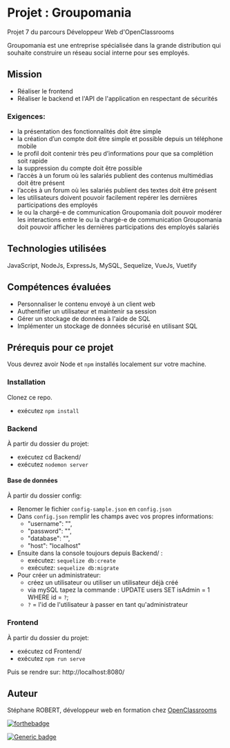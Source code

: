 # Projet : Groupomania

Projet 7 du parcours Développeur Web d'OpenClassrooms

Groupomania est une entreprise spécialisée dans la grande distribution qui souhaite construire un réseau social interne pour ses employés.

## Mission

- Réaliser le frontend 
- Réaliser le backend et l'API de l'application en respectant de sécurités

### Exigences:

- la présentation des fonctionnalités doit être simple
- la création d’un compte doit être simple et possible depuis un téléphone mobile
- le profil doit contenir très peu d’informations pour que sa complétion soit rapide
- la suppression du compte doit être possible
- l’accès à un forum où les salariés publient des contenus multimédias doit être présent
- l’accès à un forum où les salariés publient des textes doit être présent
- les utilisateurs doivent pouvoir facilement repérer les dernières participations des employés
- le ou la chargé-e de communication Groupomania doit pouvoir modérer les interactions entre le ou la chargé-e de communication Groupomania doit pouvoir afficher les dernières participations des employés salariés

## Technologies utilisées

JavaScript, NodeJs, ExpressJs, MySQL, Sequelize, VueJs, Vuetify

## Compétences évaluées

- Personnaliser le contenu envoyé à un client web
- Authentifier un utilisateur et maintenir sa session
- Gérer un stockage de données à l'aide de SQL
- Implémenter un stockage de données sécurisé en utilisant SQL

## Prérequis pour ce projet

Vous devrez avoir Node et `npm` installés localement sur votre machine.

### Installation

Clonez ce repo.
- exécutez `npm install`

### Backend
À partir du dossier du projet:
- exécutez cd Backend/
- exécutez `nodemon server`

#### Base de données
À partir du dossier config:
- Renomer le fichier `config-sample.json` en `config.json`
- Dans `config.json` remplir les champs avec vos propres informations:
   - "username": "",
   - "password": "",
   - "database": "",
   - "host": "localhost"
- Ensuite dans la console toujours depuis Backend/ :
   - exécutez: `sequelize db:create`
   - exécutez: `sequelize db:migrate`
- Pour créer un administrateur: 
   - créez un utilisateur ou utiliser un utilisateur déjà créé
   - via mySQL tapez la commande : UPDATE users SET isAdmin = 1 WHERE id = `?`;
   - `?` = l'id de l'utilisateur à passer en tant qu'administrateur

### Frontend
À partir du dossier du projet:
- exécutez cd Frontend/
- exécutez `npm run serve`

Puis se rendre sur: http://localhost:8080/
## Auteur

Stéphane ROBERT, développeur web en formation chez [OpenClassrooms](https://openclassrooms.com/)

[![forthebadge](http://forthebadge.com/images/badges/built-with-love.svg)](http://forthebadge.com)

[![Generic badge](https://img.shields.io/badge/STATUS-PENDING-orange)](https://shields.io/)
